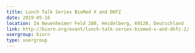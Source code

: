 ```yaml
---
title: Lunch Talk Series BioMed X and DKFZ
date: 2019-05-16
location: Im Neuenheimer Feld 280, Heidelberg, 69120, Deutschland
link: http://biorn.org/event/lunch-talk-series-biomed-x-and-dkfz-2/
usergroup: biorn
type: usergroup
---
```

